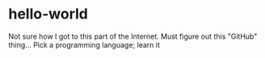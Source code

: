 # hello-world
Not sure how I got to this part of the Internet.
Must figure out this "GitHub" thing...
Pick a programming language; learn it
